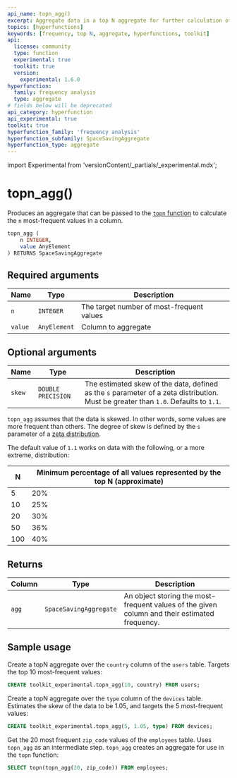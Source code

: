 ```yaml
---
api_name: topn_agg()
excerpt: Aggregate data in a top N aggregate for further calculation of most frequent values
topics: [hyperfunctions]
keywords: [frequency, top N, aggregate, hyperfunctions, toolkit]
api:
  license: community
  type: function
  experimental: true
  toolkit: true
  version:
    experimental: 1.6.0
hyperfunction:
  family: frequency analysis
  type: aggregate
# fields below will be deprecated
api_category: hyperfunction
api_experimental: true
toolkit: true
hyperfunction_family: 'frequency analysis'
hyperfunction_subfamily: SpaceSavingAggregate
hyperfunction_type: aggregate
---
```


import Experimental from 'versionContent/_partials/_experimental.mdx';

# topn_agg() <tag type="toolkit" content="Toolkit" /><tag type="experimental" content="Experimental" />

Produces an aggregate that can be passed to the [`topn` function][topn] to
calculate the `n` most-frequent values in a column.

```sql
topn_agg (
    n INTEGER,
    value AnyElement
) RETURNS SpaceSavingAggregate
```

<Experimental />

## Required arguments

|Name|Type|Description|
|-|-|-|
|`n`|`INTEGER`|The target number of most-frequent values|
|`value`|`AnyElement`|Column to aggregate|

## Optional arguments

|Name|Type|Description|
|-|-|-|
|`skew`|`DOUBLE PRECISION`|The estimated skew of the data, defined as the `s` parameter of a zeta distribution. Must be greater than `1.0`. Defaults to `1.1`.|

`topn_agg` assumes that the data is skewed. In other words, some values are more
frequent than others. The degree of skew is defined by the `s` parameter of a
[zeta distribution][zeta-distribution].

The default value of `1.1` works on data with the following, or a more extreme,
distribution:

|N|Minimum percentage of all values represented by the top N (approximate)|
|-|-|
|5|20%|
|10|25%|
|20|30%|
|50|36%|
|100|40%|

## Returns

|Column|Type|Description|
|-|-|-|
|`agg`|`SpaceSavingAggregate`|An object storing the most-frequent values of the given column and their estimated frequency.|

## Sample usage

Create a topN aggregate over the `country` column of the `users` table. Targets
the top 10 most-frequent values:

```sql
CREATE toolkit_experimental.topn_agg(10, country) FROM users;
```

Create a topN aggregate over the `type` column of the `devices` table. Estimates
the skew of the data to be 1.05, and targets the 5 most-frequent values:

```sql
CREATE toolkit_experimental.topn_agg(5, 1.05, type) FROM devices;
```

Get the 20 most frequent `zip_code` values of the `employees` table. Uses
`topn_agg` as an intermediate step. `topn_agg` creates an aggregate for use in
the `topn` function:

```sql
SELECT topn(topn_agg(20, zip_code)) FROM employees;
```

[topn]: /api/:currentVersion:/hyperfunctions/frequency-analysis/topn/
[zeta-distribution]: https://en.wikipedia.org/wiki/Zeta_distribution
